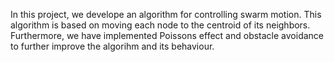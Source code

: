 In this project, we develope an algorithm for controlling swarm motion. This algorithm is based on moving each node to the centroid of its neighbors. Furthermore, we have implemented Poissons effect and obstacle avoidance to further improve the algorihm and its behaviour.
